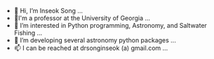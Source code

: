 - 👋 Hi, I’m Inseok Song ...
- 🏫I'm a professor at the University of Georgia ...
- 👀 I’m interested in Python programming, Astronomy, and Saltwater Fishing ...
- 💞️ I’m developing several astronomy python packages ...
- 📫 I can be reached at drsonginseok (a) gmail.com  ...

<!---
songinseok/songinseok is a ✨ special ✨ repository because its `README.md` (this file) appears on your GitHub profile.
You can click the Preview link to take a look at your changes.
--->
